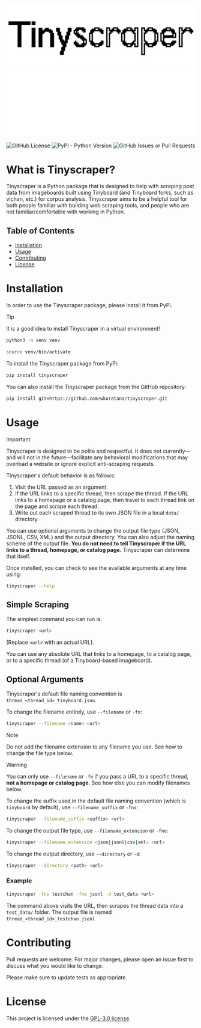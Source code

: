 <p align="center">
  <img alt="Tinyboard logo" src="assets/Tinyscraper_logo_new_blacktxt.svg#gh-light-mode-only"/>
  <img alt="Tinyboard logo" src="assets/Tinyscraper_logo_new_whitetxt.svg#gh-dark-mode-only"/>
</p>

![GitHub License](https://img.shields.io/github/license/wkuratana/tinyscraper) ![PyPI - Python Version](https://img.shields.io/pypi/pyversions/tinyscraper) ![GitHub Issues or Pull Requests](https://img.shields.io/github/issues/wkuratana/tinyscraper)

<h1 align="left">What is Tinyscraper?</h1>

Tinyscraper is a Python package that is designed to help with scraping post data from imageboards built using Tinyboard (and Tinyboard forks, such as vichan, etc.) for corpus analysis. Tinyscraper aims to be a helpful tool for both people familiar with building web scraping tools, and people who are not familiar/comfortable with working in Python.

<h2 align="left">Table of Contents</h2>  

- [Installation](#installation)
- [Usage](#usage)
- [Contributing](#contributing)
- [License](#license)

<h1 align="left">Installation</h1>

In order to use the Tinyscraper package, please install it from PyPi.

> [!TIP]  
> It is a good idea to install Tinyscraper in a virtual environment!
> ```bash
> python3 -m venv venv
> ```
> ```bash
> source venv/bin/activate
> ```

To install the Tinyscraper package from PyPi:  
```bash
pip install tinyscraper
```
You can also install the Tinyscraper package from the GitHub repository:
```bash
pip install git+https://github.com/wkuratana/tinyscraper.git
```

<h1 align="left">Usage</h1>

> [!IMPORTANT]  
> Tinyscraper is designed to be polite and respectful.
> It does not currently—and will not in the future—facilitate any behavioral modifications that may overload a website or ignore explicit anti-scraping requests.

Tinyscraper's default behavior is as follows:

1. Visit the URL passed as an argument.
2. If the URL links to a specific thread, then scrape the thread. If the URL links to a homepage or a catalog page, then travel to each thread link on the page and scrape each thread.
3. Write out each scraped thread to its own JSON file in a local `data/` directory.

You can use optional arguments to change the output file type (JSON, JSONL, CSV, XML) and the output directory. You can also adjust the naming scheme of the output file. **You do not need to tell Tinyscraper if the URL links to a thread, homepage, or catalog page.** Tinyscraper can determine that itself.

Once installed, you can check to see the available arguments at any time using:
```bash
tinyscraper --help
```

<h2 align="left">Simple Scraping</h2>

The simplest command you can run is:
```bash
tinyscraper <url>
```
(Replace `<url>` with an actual URL).  

You can use any absolute URL that links to a homepage, to a catalog page, or to a specific thread (of a Tinyboard-based imageboard). 

<h2 align="left">Optional Arguments</h2>

Tinyscraper's default file naming convention is `thread_<thread_id>_tinyboard.json`.

To change the filename entirely, use `--filename` or `-fn`:
```bash
tinyscraper --filename <name> <url>
```

> [!NOTE]
> Do not add the filename extension to any filename you use.
> See how to change the file type below.

> [!WARNING]
> You can only use `--filename` or `-fn` if you pass a URL to a specific thread, **not a homepage or catalog page**.
> See how else you can modify filenames below.

To change the suffix used in the default file naming convention (which is `tinyboard` by default), use `--filename_suffix` or `-fns`:
```bash
tinyscraper --filename_suffix <suffix> <url>
```

To change the output file type, use `--filename_extension` or `-fne`:
```bash
tinyscraper --filename_extension <json|jsonl|csv|xml> <url>
```

To change the output directory, use `--directory` or `-d`:
```bash
tinyscraper --directory <path> <url>
```

<h3 align="left">Example</h3>

```bash
tinyscraper -fns testchan -fne jsonl -d test_data <url>
```

The command above visits the URL, then scrapes the thread data into a `test_data/` folder. The output file is named `thread_<thread_id>_testchan.jsonl`



<h1 align="left">Contributing</h1>

Pull requests are welcome. For major changes, please open an issue first to discuss what you would like to change.

Please make sure to update tests as appropriate.

<h1 align="left">License</h1>

This project is licensed under the [GPL-3.0 license](LICENSE).

